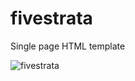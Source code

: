 # fivestrata

Single page HTML template

![fivestrata](https://user-images.githubusercontent.com/14568229/84818923-dfef2080-b034-11ea-85f8-694319aa02db.jpg)
